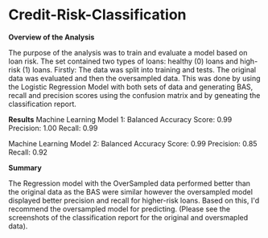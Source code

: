 # Credit-Risk-Classification

**Overview of the Analysis**

The purpose of the analysis was to train and evaluate a model based on loan risk. The set contained two types of loans: healthy (0) loans and high-risk (1) loans.
Firstly: The data was split into training and tests. The original data was evaluated and then the oversampled data. This was done by using the Logistic Regression Model with both sets of data and generating BAS, recall and precision scores using the confusion matrix and by geneating the classification report. 

**Results**
Machine Learning Model 1:
Balanced Accuracy Score: 0.99
Precision: 1.00
Recall: 0.99 

Machine Learning Model 2:
Balanced Accuracy Score: 0.99
Precision: 0.85
Recall: 0.92

**Summary**

The Regression model with the OverSampled data performed better than the original data as the BAS were similar however the oversampled model displayed better precision and recall for higher-risk loans. Based on this, I'd recommend the oversampled model for predicting. (Please see the screenshots of the classification report for the original and oversmapled data).
